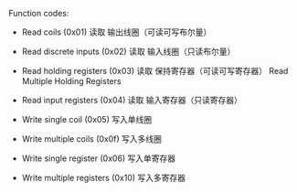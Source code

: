 

Function codes:  

* Read coils (0x01)                读取 输出线圈（可读可写布尔量） 
* Read discrete inputs (0x02)      读取 输入线圈（只读布尔量）     

* Read          holding registers (0x03)    读取 保持寄存器（可读可写寄存器）
  Read Multiple Holding Registers                                     

* Read          input   registers (0x04)             读取 输入寄存器（只读寄存器）   





* Write single   coil (0x05)       写入单线圈      
* Write multiple coils (0x0f)      写入多线圈      

* Write single   register (0x06)   写入单寄存器
* Write multiple registers (0x10)  写入多寄存器









